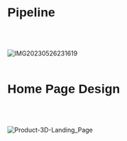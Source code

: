 # <h1 style="font-family:Poppins, sans-serif" >Pipeline</h1> <br> <br>
![IMG20230526231619](https://github.com/amanjaiman1/Product_3D/assets/77478827/15d28f78-a150-42b5-be3d-035e3d3f1ff8) <br><br>

# <h1 style="font-family:Poppins, sans-serif" >Home Page Design</h1> <br> <br>

![Product-3D-Landing_Page](https://github.com/amanjaiman1/Product_3D/assets/77478827/db622fd5-e1de-4f44-8d4d-8b9846dc6227)
